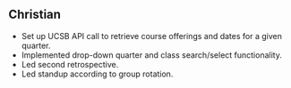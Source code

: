 ## Christian
- Set up UCSB API call to retrieve course offerings and dates for a given quarter. 
- Implemented drop-down quarter and class search/select functionality.
- Led second retrospective.
- Led standup according to group rotation.

